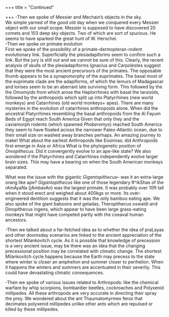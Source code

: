 +++
title = "Continued"

+++
\-Then we spoke of Messier and Mechain’s objects in the sky.  
We simple yarned of the good old day when we conquered every Messier
object with our small scope. Messier is supposed to have discovered 20
comets and 103 deep sky objects. Two of which are sort of spurious. He
seems to have sparked the great hunt of W. Herschel.  
\-Then we spoke on primate evolution  
First we spoke of the possibility of a primate-dermopteran-rodent
evolutionary link. Superficially the plesiadapiforms seem to confirm
such a link. But the jury is still out and we cannot be sure of this.
Clearly, the recent analysis of skulls of the plesiadapiforms Ignacius
and Carpolestes suggest that they were the most ancient precursors of
the primates. The opposable thumb appears to be a synapomorphy of the
euprimates. The basal most of the euprimate clade are the adapiforms, of
which the lemurs of Madagascar and lorises seem to be an aberrant late
surviving form. This followed by the the Omomyids from which arose the
Haplorrhines with basal the tarsioids, followed by the anthropoids which
split up into Platyrrhines (new world monkeys) and Catarrhines (old
world monkeys+ apes). There are many mysteries in the evolution of
catarrhines anthropoids alone. When did the ancestral Platyrrhines
resembling the basal anthropoids from the Al Fayum Beds of Egypt reach
South America Given that only they and the caviamorph rodents (which
spawned *Phoberomys*) reached South America they seem to have floated
across the narrower Paleo-Atlantic ocean, due to their small size on
washed away branches perhaps. An amazing journey to make\! What about
the earliest Anthropoids like Eosimias: did Anthropoids first emerge in
Asia or Africa What is the phylogenetic position of *Oreopithecus*. Did
it convergently evolve to an ape-like state? We also wondered if the
Platyrrhines and Catarrhines independently evolve larger brain sizes.
This may have a bearing on when the South American monkeys separated.

What was the issue with the gigantic *Gigantopithecus*– was it an
extra-large orang like ape? *Gigantopithecus* like one of those
legendary R^ikShas of the rAmAyaNa (jAmbavAn) was the largest primate.
It was probably over 10ft tall when it stood erect and weighed about
400kgs or more. Its over-engineered dentition suggests that it was the
only bamboo eating ape. We also spoke of the giant baboons and geladas,
Theropithecus oswaldi and Dinopithecus ingens, which appear to have been
large grass-eating monkeys that might have competed partly with the
coeaval human ancestors.

\-Then we talked about a far-fetched idea as to whether the idea of
praLayas and other doomsday scenarios are linked to the ancient
appreciation of the shortest Milankovitch cycle. As it is possible that
knowledge of precession is a very ancient issue, may be there was an
idea that the changing precessional position may be correlated with
climatic change. The shortest Milankovitch cycle happens because the
Earth may precess to the state where winter is closer an amphelion and
summer closer to perihelion. When it happens the winters and summers are
accentuated in their severity. This could have devastating climatic
consequences.

\-Then we spoke of various issues related to Arthropods: like the
chemical warfare by whip scorpions, bombardier beetles, cockroaches and
Polyxenid millipedes. All these arthropods are very accurate in
directing their spray the prey. We wondered about the ant Thaumatomyrmex
ferox that decimates polyxenid millipedes unlike other ants which are
repulsed or killed by these millipedes.
